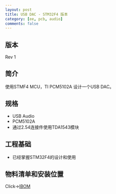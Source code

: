 ```yaml
---
layout: post
title: USB DAC - STM32F4 版本
category: [ee, pcb, audio]
comments: false
---
```


## 版本
Rev 1

## 简介
使用STMF4 MCU，TI PCM5102A 设计一个USB DAC。

## 规格
- USB Audio
- PCM5102A
- 通过2.54连接件使用TDA1543模块

## 工程基础
- 已经掌握STM32F4的设计和使用

## 物料清单和安装位置
Click->[IBOM](/static/KiCAD-20201030-401RE-TDA1543/bom/ibom/html)


